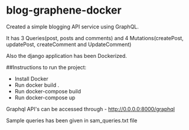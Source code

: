 # blog-graphene-docker

Created a simple blogging API service using GraphQL.

It has 3 Queries(post, posts and comments) and 4 Mutations(createPost, updatePost, createComment and UpdateComment)

Also the django application has been Dockerized.

##Instructions to run the project:

* Install Docker
* Run docker build .
* Run docker-compose build
* Run docker-compose up

Graphql API's can be accessed through - http://0.0.0.0:8000/graphql

Sample queries has been given in sam_queries.txt file

